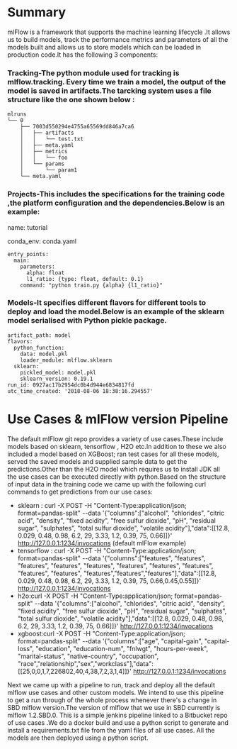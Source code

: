 # Summary
mlFlow is a framework that supports the machine learning lifecycle .It allows us to build models, track the performance metrics and parameters of all the models built and allows us to store models which can be loaded in production code.It has the following 3 components:

### Tracking-The python module used for tracking is mlflow.tracking. Every time we train a model, the output of the model is saved in artifacts.The tarcking system uses a file structure like the one shown below : 
```
mlruns 
└── 0
    ├── 7003d550294e4755a65569dd846a7ca6
    │   ├── artifacts
    │   │   └── test.txt
    │   ├── meta.yaml
    │   ├── metrics
    │   │   └── foo
    │   └── params
    │       └── param1
    └── meta.yaml
```

### Projects-This includes the specifications for the training code ,the platform configuration and the dependencies.Below is an example:
name: tutorial

conda_env: conda.yaml
```
entry_points:
  main:
    parameters:
      alpha: float
      l1_ratio: {type: float, default: 0.1}
    command: "python train.py {alpha} {l1_ratio}"
```
### Models-It specifies different flavors for different tools to deploy and load the model.Below is an example of the sklearn model serialised with Python pickle package.
```
artifact_path: model
flavors:
  python_function:
    data: model.pkl
    loader_module: mlflow.sklearn
  sklearn:
    pickled_model: model.pkl
    sklearn_version: 0.19.1
run_id: 0927ac17b2954dc0b4d944e6834817fd
utc_time_created: '2018-08-06 18:38:16.294557'
```

# Use Cases  & mlFlow version Pipeline
The default mlFlow git repo provides a variety of use cases.These include models based on sklearn, tensorflow , H2O  etc.In addition to these we also included a model based on XGBoost; ran test cases for all these models, served the saved models and supplied sample data to get the predictions.Other than the H2O model which requires us to install JDK all the use cases can be executed directly with python.Based on the structure of input data in the training code we came up with the following curl commands to get predictions from our use cases:

- sklearn : curl -X POST -H "Content-Type:application/json; format=pandas-split" --data '{"columns":["alcohol", "chlorides", "citric acid", "density", "fixed acidity", "free sulfur dioxide", "pH", "residual sugar", "sulphates", "total sulfur dioxide", "volatile acidity"],"data":[[12.8, 0.029, 0.48, 0.98, 6.2, 29, 3.33, 1.2, 0.39, 75, 0.66]]}' http://127.0.0.1:1234/invocations (default mlFlow example)
- tensorflow : curl -X POST -H "Content-Type:application/json; format=pandas-split" --data '{"columns":["features", "features", "features", "features", "features", "features", "features", "features", "features", "features", "features","features","features"],"data":[[12.8, 0.029, 0.48, 0.98, 6.2, 29, 3.33, 1.2, 0.39, 75, 0.66,0.45,0.55]]}' http://127.0.0.1:1234/invocations
- h2o:curl -X POST -H "Content-Type:application/json; format=pandas-split" --data '{"columns":["alcohol", "chlorides", "citric acid", "density", "fixed acidity", "free sulfur dioxide", "pH", "residual sugar", "sulphates", "total sulfur dioxide", "volatile acidity"],"data":[[12.8, 0.029, 0.48, 0.98, 6.2, 29, 3.33, 1.2, 0.39, 75, 0.66]]}' http://127.0.0.1:1234/invocations
- xgboost:curl -X POST -H "Content-Type:application/json; format=pandas-split" --data '{"columns":["age", "capital-gain", "capital-loss", "education", "education-num", "fnlwgt", "hours-per-week", "marital-status", "native-country", "occupation", "race","relationship","sex","workclass"],"data":[[25,0,0,1,7,226802,40,4,38,7,2,3,1,4]]}' http://127.0.0.1:1234/invocations

Next we came up with a pipeline to run, track and deploy all the default mlflow use cases and other custom models. We intend to use this pipeline to get a run through of the whole process whenever there's a change in SBD mlflow version.The version of mlflow that we use in SBD currently is mlflow 1.2.SBD.0. This is a simple jenkins pipeline linked to a Bitbucket repo of use cases .We do a docker build and use a python script to generate and install a requirements.txt file from the yaml files of all  use cases. All the models are then deployed using a python script.
